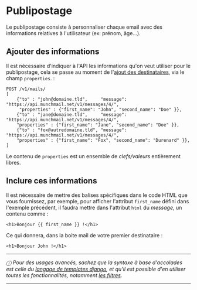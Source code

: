 Publipostage
============

Le publipostage consiste à personnaliser chaque email avec des informations
relatives à l'utilisateur (ex: prénom, âge...).


## Ajouter des informations

Il est nécessaire d'indiquer à l'API les informations qu'on veut utiliser pour
le publipostage, cela se passe au moment de
l'[ajout des destinataires](../tutoriel/#2-ajoutmodification-dune-liste-de-destinataires),
via le champ `properties`.
:

    POST /v1/mails/
    [
	    {"to" : "john@domaine.tld",     "message": "https://api.munchmail.net/v1/messages/4/",
         "properties" : {"first_name": "John", "second_name": "Doe" }},
	    {"to" : "jane@domaine.tld",     "message": "https://api.munchmail.net/v1/messages/4/",
        "properties" : {"first_name": "Jane", "second_name": "Doe" }},
	    {"to" : "fox@autredomaine.tld", "message": "https://api.munchmail.net/v1/messages/4/",
        "properties" : {"first_name": "Fox", "second_name": "Durenard" }},
    ]

Le contenu de `properties` est un ensemble de *clefs/valeurs* entièrement
libres.

## Inclure ces informations

Il est nécessaire de mettre des balises spécifiques dans le code HTML que vous
fournissez, par exemple, pour afficher l'attribut `first_name` défini dans
l'exemple précédent, il faudra mettre dans l'attribut `html` du *message*, un
contenu comme :

    <h1>Bonjour {{ first_name }} !</h1>

Ce qui donnera, dans la boite mail de votre premier destinataire :

    <h1>Bonjour John !</h1>

----

*ⓘ Pour des usages avancés, sachez que la syntaxe à base d'accolades  est
celle du
[langage de templates django](https://docs.djangoproject.com/en/dev/ref/templates/language/),
et qu'il est possible d'en utiliser toutes les fonctionnalités, notamment
[les filtres](https://docs.djangoproject.com/en/dev/ref/templates/builtins/).*

----
